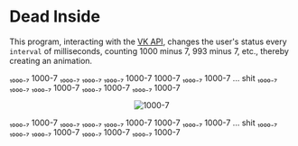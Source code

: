 # Dead Inside

This program, interacting with the [VK API](https://vk.com/dev/manuals), changes the user's status every `interval` of
milliseconds, counting 1000 minus 7, 993 minus 7, etc., thereby creating an animation.

₁₀₀₀₋₇ 1000-7 ₁₀₀₀₋₇ ₁₀₀₀₋₇ ₁₀₀₀₋₇ 1000-7 1000-7 ₁₀₀₀₋₇ 1000-7 ... shit ₁₀₀₀₋₇ ₁₀₀₀₋₇ ₁₀₀₀₋₇ 1000-7 ₁₀₀₀₋₇ 1000-7 ₁₀₀₀₋₇
1000-7

<div align="center"><img src="https://static-prod.weplay.tv/2019-09-30/66f03376dc8398a8c289e71cc892ea47.jpeg"  alt="1000-7"/></div>

₁₀₀₀₋₇ 1000-7 ₁₀₀₀₋₇ ₁₀₀₀₋₇ ₁₀₀₀₋₇ 1000-7 1000-7 ₁₀₀₀₋₇ 1000-7 ... shit ₁₀₀₀₋₇ ₁₀₀₀₋₇ ₁₀₀₀₋₇ 1000-7 ₁₀₀₀₋₇ 1000-7 ₁₀₀₀₋₇
1000-7
